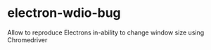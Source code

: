 # electron-wdio-bug
Allow to reproduce Electrons in-ability to change window size using Chromedriver
